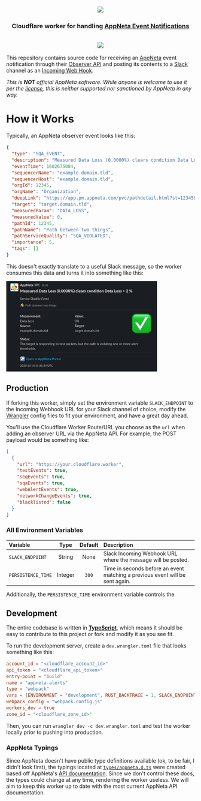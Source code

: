 <div align="center">
  <br/>
  <img src="https://res.cloudinary.com/stellaraf/image/upload/v1604277355/stellar-logo-gradient.svg" width="300" />
  <br/>
  <h3>Cloudflare worker for handling <a href="https://docs.appneta.com/event-integration.html" rel="noopener noreferrer">AppNeta Event Notifications</a></h3>
  <br/>
  <a href="https://github.com/stellaraf/worker-appneta/actions?query=workflow%3ATypeCheck">
    <img src="https://img.shields.io/github/workflow/status/stellaraf/worker-appneta/TypeCheck?color=%239100fa&event=push&style=for-the-badge" />
  </a>
  <br/>
</div>

This repository contains source code for receiving an [AppNeta](https://appneta.com) event notification through their [Observer API](https://docs.appneta.com/event-integration.html) and posting its contents to a [Slack](https://slack.com) channel as an [Incoming Web Hook](https://api.slack.com/messaging/webhooks).

_This is **NOT** official AppNeta software. While anyone is welcome to use it per the [license](https://github.com/stellaraf/worker-appneta/blob/main/LICENSE), this is neither supported nor sanctioned by AppNeta in any way._

# How it Works

Typically, an AppNeta observer event looks like this:

```json
{
  "type": "SQA_EVENT",
  "description": "Measured Data Loss (0.0000%) clears condition Data Loss > 2 %",
  "eventTime": 1602675084,
  "sequencerName": "example.domain.tld",
  "sequencerHost": "example.domain.tld",
  "orgId": 12345,
  "orgName": "Organization",
  "deepLink": "https://app.pm.appneta.com/pvc/pathdetail.html?st=12345&pathid=12345&timeStamp=1602675084537",
  "target": "target.domain.tld",
  "measuredParam": "DATA_LOSS",
  "measuredValue": 0,
  "pathId": 12345,
  "pathName": "Path between two things",
  "pathServiceQuality": "SQA_VIOLATED",
  "importance": 5,
  "tags": []
}
```

This doesn't exactly translate to a useful Slack message, so the worker consumes this data and turns it into something like this:

<img src="https://github.com/stellaraf/worker-appneta/blob/main/screenshot.png" alt="Screenshot" width="80%" />

## Production

If forking this worker, simply set the environment variable `SLACK_ENDPOINT` to the Incoming Webhook URL for your Slack channel of choice, modify the [Wrangler](https://developers.cloudflare.com/workers/cli-wrangler) config files to fit your environment, and have a great day ahead.

You'll use the Cloudflare Worker Route/URL you choose as the `url` when adding an observer URL via the AppNeta API. For example, the POST payload would be something like:

```json
[
  {
    "url": "https://your.cloudflare.worker",
    "testEvents": true,
    "seqEvents": true,
    "sqaEvents": true,
    "webAlertEvents": true,
    "networkChangeEvents": true,
    "blacklisted": false
  }
]
```

### All Environment Variables

| Variable           |  Type   | Default | Description                                                                   |
| :----------------- | :-----: | :-----: | :---------------------------------------------------------------------------- |
| `SLACK_ENDPOINT`   | String  |  None   | Slack Incoming Webhook URL where the message will be posted.                  |
| `PERSISTENCE_TIME` | Integer |  `300`  | Time in seconds before an event matching a previous event will be sent again. |

Additionally, the `PERSISTENCE_TIME` environment variable controls the 

## Development

The entire codebase is written in [**TypeScript**](https://www.typescriptlang.org/), which means it should be easy to contribute to this project or fork and modify it as you see fit.

To run the development server, create a `dev.wrangler.toml` file that looks something like this:

```toml
account_id = "<cloudflare_account_id>"
api_token = "<cloudflare_api_token>"
entry-point = "build"
name = "appneta-alerts"
type = "webpack"
vars = {ENVIRONMENT = "development", RUST_BACKTRACE = 1, SLACK_ENDPOINT = "https://hooks.slack.com/services/<your slack channel>"}
webpack_config = "webpack.config.js"
workers_dev = true
zone_id = "<cloudflare_zone_id>"
```

Then, you can run `wrangler dev -c dev.wrangler.toml` and test the worker locally prior to pushing into production.

### AppNeta Typings

Since AppNeta doesn't have public type definitions available (ok, to be fair, I didn't look first), the typings located at [`types/appneta.d.ts`](https://github.com/stellaraf/worker-appneta/blob/main/types/appneta.d.ts) were created based off AppNeta's [API documentation](https://docs.appneta.com/event-integration.html). Since we don't control these docs, the types could change at any time, rendering the worker useless. We will aim to keep this worker up to date with the most current AppNeta API documentation.